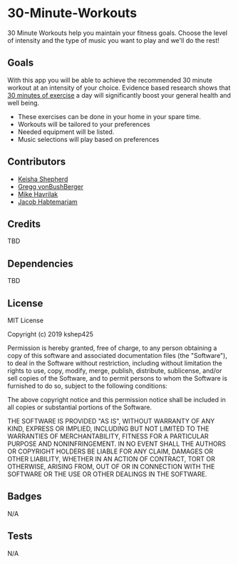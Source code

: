 # 30-Minute-Workouts
30 Minute Workouts help you maintain your fitness goals.  Choose the level of intensity and the type of music you want to play and we'll do the rest!

## Goals
With this app you will be able to achieve the recommended 30 minute workout at an intensity of your choice.
Evidence based research shows that [30 minutes of exercise](https://www.genesisfitness.com.au/blog/9-benefits-30-mins-exercise-day) a day will significantly boost your general health and well being.
* These exercises can be done in your home in your spare time.
* Workouts will be tailored to your preferences
* Needed equipment will be listed.
* Music selections will play based on preferences

## Contributors
* [Keisha Shepherd](https://github.com/kshep425/)
* [Gregg vonBushBerger](https://github.com/gvonbush)
* [Mike Havrilak](https://github.com/MHavrilak)
* [Jacob Habtemariam](https://github.com/JEmnetu)

## Credits
TBD

## Dependencies
TBD

## License
MIT License

Copyright (c) 2019 kshep425

Permission is hereby granted, free of charge, to any person obtaining a copy
of this software and associated documentation files (the "Software"), to deal
in the Software without restriction, including without limitation the rights
to use, copy, modify, merge, publish, distribute, sublicense, and/or sell
copies of the Software, and to permit persons to whom the Software is
furnished to do so, subject to the following conditions:

The above copyright notice and this permission notice shall be included in all
copies or substantial portions of the Software.

THE SOFTWARE IS PROVIDED "AS IS", WITHOUT WARRANTY OF ANY KIND, EXPRESS OR
IMPLIED, INCLUDING BUT NOT LIMITED TO THE WARRANTIES OF MERCHANTABILITY,
FITNESS FOR A PARTICULAR PURPOSE AND NONINFRINGEMENT. IN NO EVENT SHALL THE
AUTHORS OR COPYRIGHT HOLDERS BE LIABLE FOR ANY CLAIM, DAMAGES OR OTHER
LIABILITY, WHETHER IN AN ACTION OF CONTRACT, TORT OR OTHERWISE, ARISING FROM,
OUT OF OR IN CONNECTION WITH THE SOFTWARE OR THE USE OR OTHER DEALINGS IN THE
SOFTWARE.

## Badges
N/A

## Tests
N/A